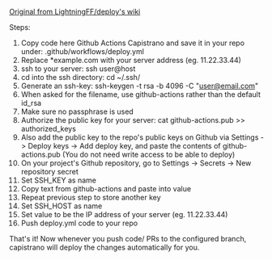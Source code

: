 [Original from LightningFF/deploy's wiki](https://github.com/LightningFF/deploy/wiki/Deploy-with-Capistrano-&-Github-Actions-on-Git-merge#setup)

Steps:

1. Copy code here Github Actions Capistrano and save it in your repo under: .github/workflows/deploy.yml
2. Replace *example.com with your server address (eg. 11.22.33.44)
3. ssh to your server: ssh user@host
4. cd into the ssh directory: cd ~/.ssh/
5. Generate an ssh-key: ssh-keygen -t rsa -b 4096 -C "user@email.com"
6. When asked for the filename, use github-actions rather than the default id_rsa
7. Make sure no passphrase is used
8. Authorize the public key for your server: cat github-actions.pub >> authorized_keys
9. Also add the public key to the repo's public keys on Github via Settings -> Deploy keys -> Add deploy key, and paste the contents of github-actions.pub (You do not need write access to be able to deploy)
10. On your project's Github repository, go to Settings -> Secrets -> New repository secret
11. Set SSH_KEY as name
12. Copy text from github-actions and paste into value
13. Repeat previous step to store another key
14. Set SSH_HOST as name
15. Set value to be the IP address of your server (eg. 11.22.33.44)
16. Push deploy.yml code to your repo

That's it! Now whenever you push code/ PRs to the configured branch, capistrano will deploy the changes automatically for you. 

